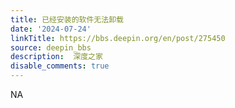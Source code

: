 ```yaml
---
title: 已经安装的软件无法卸载
date: '2024-07-24'
linkTitle: https://bbs.deepin.org/en/post/275450
source: deepin_bbs
description:  深度之家 
disable_comments: true
---
```

NA
